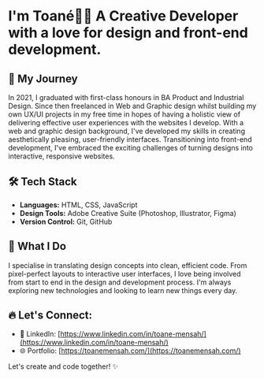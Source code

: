 # I'm Toané👋🏾 A Creative Developer with a love for design and front-end development.

## 🌱 **My Journey**

In 2021, I graduated with first-class honours in BA Product and Industrial Design. Since then freelanced in Web and Graphic design whilst building my own UX/UI projects in my free time in hopes of having a holistic view of delivering effective user experiences with the websites I develop.  With a web and graphic design background, I've developed my skills in creating aesthetically pleasing, user-friendly interfaces. Transitioning into front-end development, I've embraced the exciting challenges of turning designs into interactive, responsive websites.

## 🛠️ **Tech Stack**

- **Languages:** HTML, CSS, JavaScript
- **Design Tools:** Adobe Creative Suite (Photoshop, Illustrator, Figma)
- **Version Control:** Git, GitHub

## 🌟 **What I Do**

I specialise in translating design concepts into clean, efficient code. From pixel-perfect layouts to interactive user interfaces, I love being involved from start to end in the design and development process. I'm always exploring new technologies and looking to learn new things every day.

## 🔥 **Let's Connect:**

- 💼 LinkedIn: [https://www.linkedin.com/in/toane-mensah/](https://www.linkedin.com/in/toane-mensah/)
- 🌐 Portfolio: [https://toanemensah.com/](https://toanemensah.com/)

Let's create and code together! ✨

<!---
coder-txane/coder-txane is a ✨ special ✨ repository because its `README.md` (this file) appears on your GitHub profile.
You can click the Preview link to take a look at your changes.
--->
